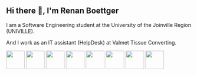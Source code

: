## Hi there 👋, I'm Renan Boettger

I am a Software Engineering student at the University of the Joinville Region (UNIVILLE).

And I work as an IT assistant (HelpDesk) at Valmet Tissue Converting.

<div style="display: inline">
  <img src="https://cdn.jsdelivr.net/gh/devicons/devicon@latest/icons/html5/html5-original.svg" width="50" height="50" /> 
  <img src="https://cdn.jsdelivr.net/gh/devicons/devicon@latest/icons/css3/css3-original.svg" width="50" height="50" />
  <img src="https://cdn.jsdelivr.net/gh/devicons/devicon@latest/icons/javascript/javascript-original.svg" width="50" height="50"/>
  <img src="https://cdn.jsdelivr.net/gh/devicons/devicon@latest/icons/angularjs/angularjs-original.svg" width="50" height="50" />
  <img src="https://cdn.jsdelivr.net/gh/devicons/devicon@latest/icons/java/java-original-wordmark.svg" width="50" height="50" />
  <img src="https://cdn.jsdelivr.net/gh/devicons/devicon@latest/icons/spring/spring-original.svg" width="50" height="50"/>
  <img src="https://cdn.jsdelivr.net/gh/devicons/devicon@latest/icons/mysql/mysql-original-wordmark.svg" width="50" height="50"/>
  <img src="https://cdn.jsdelivr.net/gh/devicons/devicon@latest/icons/postgresql/postgresql-original-wordmark.svg" width="50" height="50"/>
</div>
